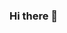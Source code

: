 ### Hi there 👋

<!--
**pocrehabmed/pocrehabmed** is a ✨ _special_ ✨ repository because its `README.md` (this file) appears on your GitHub profile.

Here are some ideas to get you started:


